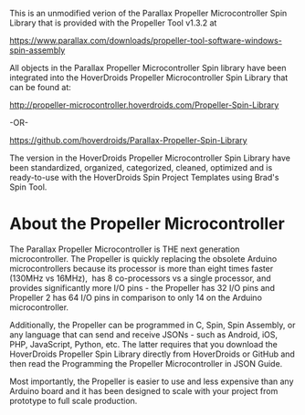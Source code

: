 This is an unmodified verion of the Parallax Propeller Microcontroller Spin Library that is provided with the Propeller Tool v1.3.2 at

https://www.parallax.com/downloads/propeller-tool-software-windows-spin-assembly

 
All objects in the Parallax Propeller Microcontroller Spin library have been integrated into the HoverDroids Propeller Microcontroller Spin Library that can be found at:

http://propeller-microcontroller.hoverdroids.com/Propeller-Spin-Library

-OR-

https://github.com/hoverdroids/Parallax-Propeller-Spin-Library


The version in the HoverDroids Propeller Microcontroller Spin Library have been standardized, organized, categorized, cleaned, optimized and is ready-to-use with the HoverDroids Spin Project Templates using Brad's Spin Tool.

<H1>About the Propeller Microcontroller</H1>
The Parallax Propeller Microcontroller is THE next generation microcontroller. The Propeller is quickly replacing the obsolete Arduino microcontrollers because its processor is more than eight times faster (130MHz vs 16MHz),  has 8 co-processors vs a single processor, and provides significantly more I/O pins - the Propeller has 32 I/O pins and Propeller 2 has 64 I/O pins in comparison to only 14 on the Arduino microcontroller.

Additionally, the Propeller can be programmed in C, Spin, Spin Assembly, or any language that can send and receive JSONs - such as Android, iOS, PHP, JavaScript, Python, etc. The latter requires that you download the HoverDroids Propeller Spin Library directly from HoverDroids or GitHub and then read the Programming the Propeller Microcontroller in JSON Guide.

Most importantly, the Propeller is easier to use and less expensive than any Arduino board and it has been designed to scale with your project from prototype to full scale production.

